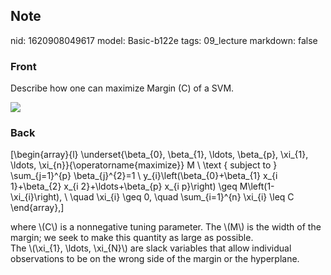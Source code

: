 ## Note
nid: 1620908049617
model: Basic-b122e
tags: 09_lecture
markdown: false

### Front
Describe how one can maximize Margin \(C\) of a SVM.
<div><img src=
"paste-a172437318fd74acaea643ab4909204b3eb5908d.jpg"></div>

### Back
\[\begin{array}{l} \underset{\beta_{0}, \beta_{1}, \ldots,
\beta_{p}, \xi_{1}, \ldots, \xi_{n}}{\operatorname{maximize}} M \\
\text { subject to } \sum_{j=1}^{p} \beta_{j}^{2}=1 \\
y_{i}\left(\beta_{0}+\beta_{1} x_{i 1}+\beta_{2} x_{i
2}+\ldots+\beta_{p} x_{i p}\right) \geq M\left(1-\xi_{i}\right), \\
\quad \xi_{i} \geq 0, \quad \sum_{i=1}^{n} \xi_{i} \leq C
\end{array},\]
<div>
  where \(C\) is a nonnegative tuning parameter. The \(M\) is the
  width of the margin; we seek to make this quantity as large as
  possible.
</div>
<div>
  The \(\xi_{1}, \ldots, \xi_{N}\) are slack variables that allow
  individual observations to be on the wrong side of the margin or
  the hyperplane.
</div>
